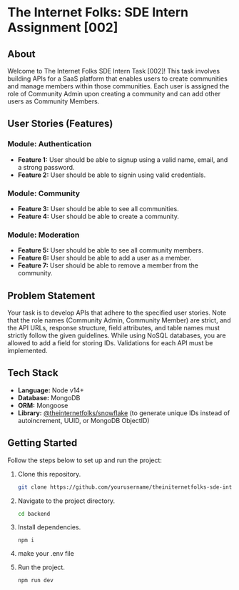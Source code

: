 # The Internet Folks: SDE Intern Assignment [002]

## About
Welcome to The Internet Folks SDE Intern Task [002]! This task involves building APIs for a SaaS platform that enables users to create communities and manage members within those communities. Each user is assigned the role of Community Admin upon creating a community and can add other users as Community Members.

## User Stories (Features)
### Module: Authentication
- **Feature 1:** User should be able to signup using a valid name, email, and a strong password.
- **Feature 2:** User should be able to signin using valid credentials.

### Module: Community
- **Feature 3:** User should be able to see all communities.
- **Feature 4:** User should be able to create a community.

### Module: Moderation
- **Feature 5:** User should be able to see all community members.
- **Feature 6:** User should be able to add a user as a member.
- **Feature 7:** User should be able to remove a member from the community.

## Problem Statement
Your task is to develop APIs that adhere to the specified user stories. Note that the role names (Community Admin, Community Member) are strict, and the API URLs, response structure, field attributes, and table names must strictly follow the given guidelines. While using NoSQL databases, you are allowed to add a field for storing IDs. Validations for each API must be implemented.

## Tech Stack
- **Language:** Node v14+
- **Database:** MongoDB
- **ORM:**  Mongoose 
- **Library:** [@theinternetfolks/snowflake](https://www.npmjs.com/package/@theinternetfolks/snowflake) (to generate unique IDs instead of autoincrement, UUID, or MongoDB ObjectID)

## Getting Started
Follow the steps below to set up and run the project:

1. Clone this repository.
   ```bash
   git clone https://github.com/yourusername/theiniternetfolks-sde-intern-task.git
   ```
2. Navigate to the project directory.
    ```bash
    cd backend
    ```
3. Install dependencies.
    ```
    npm i
    ```
4. make your .env file

5. Run the project.
    ```bash
    npm run dev
